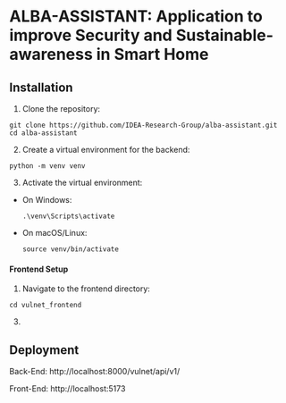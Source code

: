 # ALBA-ASSISTANT: Application to improve Security and Sustainable-awareness in Smart Home





## Installation
1. Clone the repository:
 ```
git clone https://github.com/IDEA-Research-Group/alba-assistant.git
cd alba-assistant
 ```
2. Create a virtual environment for the backend:
 ```
python -m venv venv
 ```
3. Activate the virtual environment:

- On Windows:

  ```
  .\venv\Scripts\activate
  ```

- On macOS/Linux:

  ```
  source venv/bin/activate
  ```
#### Frontend Setup

1. Navigate to the frontend directory:
  ```
  cd vulnet_frontend
  ```
  

3. 
## Deployment

Back-End: http://localhost:8000/vulnet/api/v1/

Front-End: http://localhost:5173
